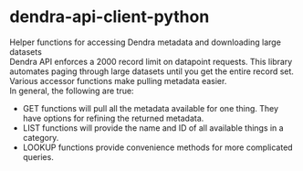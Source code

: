 # dendra-api-client-python
Helper functions for accessing  Dendra metadata and downloading large datasets    
Dendra API enforces a 2000 record limit on datapoint requests.  This library automates paging through large datasets until you get the entire record set.      
Various accessor functions make pulling metadata easier.   
In general, the following are true:    
- GET functions will pull all the metadata available for one thing.  They have options for refining the returned metadata.    
- LIST functions will provide the name and ID of all available things in a category.    
- LOOKUP functions provide convenience methods for more complicated queries.    


